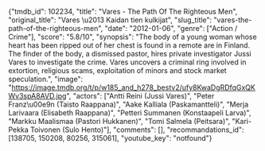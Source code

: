 {"tmdb_id": 102234, "title": "Vares - The Path Of The Righteous Men", "original_title": "Vares \u2013 Kaidan tien kulkijat", "slug_title": "vares-the-path-of-the-righteous-men", "date": "2012-01-06", "genre": ["Action / Crime"], "score": "5.8/10", "synopsis": "The body of a young woman whose heart has been ripped out of her chest is found in a remote are in Finland. The finder of the body, a dismissed pastor, hires private investigator Jussi Vares to investigate the crime. Vares uncovers a criminal ring involved in extortion, religious scams, exploitation of minors and stock market speculation.", "image": "https://image.tmdb.org/t/p/w185_and_h278_bestv2/ufy8KwaDgRDfqGxQKWv3spA8AVD.jpg", "actors": ["Antti Reini (Jussi Vares)", "Peter Franz\u00e9n (Taisto Raappana)", "Aake Kalliala (Paskamantteli)", "Merja Larivaara (Elisabeth Raappana)", "Petteri Summanen (Konstaapeli Larva)", "Markku Maalismaa (Pastori Hukkanen)", "Tomi Salmela (Peitsara)", "Kari-Pekka Toivonen (Sulo Hento)"], "comments": [], "recommandations_id": [138705, 150208, 80256, 315061], "youtube_key": "notfound"}